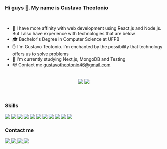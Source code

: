 ### Hi guys 👋. My name is Gustavo Theotonio
</br>

- 🌱 I have more affinity with web development using React.js and Node.js. But I also have experience with technologies that are below
- 🎓 Bachelor's Degree in Computer Science at UFPB
- ✋ I'm Gustavo Teotonio. I'm enchanted by the possibility that technology offers us to solve problems
- 🔭 I'm currently studying Next.js, MongoDB and Testing
- 📪 Contact me gustavotheotonio46@gmail.com
</br>

<div align='center'>
  <img src="https://github-readme-stats.vercel.app/api?username=gustavoTheot&show_icons=true&theme=material-palenight" /> 
  <img src="https://github-readme-stats.vercel.app/api/top-langs/?username=gustavoTheot&layout=compact&theme=material-palenight&https://github.com/anuraghazra/github-readme-stats" />
</div>
</br>

#
### Skills
<div>
  <img src="https://img.shields.io/badge/React-20232A?style=for-the-badge&logo=react&logoColor=61DAFB"/>
  <img src="https://img.shields.io/badge/JavaScript-F7DF1E?style=for-the-badge&logo=javascript&logoColor=black"/>
  <img src="https://img.shields.io/badge/TypeScript-007ACC?style=for-the-badge&logo=typescript&logoColor=white"/>
  <img src="https://img.shields.io/badge/styled--components-DB7093?style=for-the-badge&logo=styled-components&logoColor=white"/>
  <img src="https://img.shields.io/badge/Node.js-43853D?style=for-the-badge&logo=node.js&logoColor=white"/>
  <img src="https://img.shields.io/badge/HTML5-E34F26?style=for-the-badge&logo=html5&logoColor=white"/>
  <img src="https://img.shields.io/badge/CSS3-1572B6?style=for-the-badge&logo=css3&logoColor=white"/>
  <img src="https://img.shields.io/badge/Sass-CC6699?style=for-the-badge&logo=sass&logoColor=white"/>
  <img src="https://img.shields.io/badge/Java-ED8B00?style=for-the-badge&logo=openjdk&logoColor=white"/>
  <img src="https://img.shields.io/badge/PostgreSQL-316192?style=for-the-badge&logo=postgresql&logoColor=white"/>
  <img src="https://img.shields.io/badge/Python-3776AB?style=for-the-badge&logo=python&logoColor=white"/>
 
</div>


### Contact me
<div>
  <a href="https://www.youtube.com/channel/UCcmc0yfcJR8LqYI-G2Ibg3w">
    <img src="https://img.shields.io/badge/YouTube-FF3333?style=for-the-badge&logo=youtube&logoColor=white"/>
  </a>
  <a href="https://www.linkedin.com/in/gustavo-silva-theotonio/">
    <img src="https://img.shields.io/badge/LinkedIn-0077B5?style=for-the-badge&logo=linkedin&logoColor=white"/>
  </a>
  <a href="https://www.youtube.com/channel/UCcmc0yfcJR8LqYI-G2Ibg3w">
    <img src="https://img.shields.io/badge/Gmail-%23333?style=for-the-badge&logo=gmail&logoColor=white"/>
  </a>
  <a href="https://www.instagram.com/gustavothes/">
    <img src="https://img.shields.io/badge/Instagram-E4405F?style=for-the-badge&logo=instagram&logoColor=white"/>
  </a>
</div>


  
  

